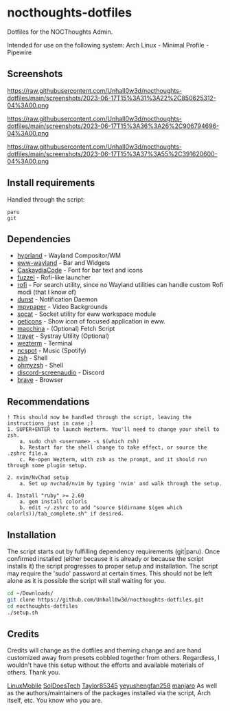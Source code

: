 # nocthoughts-dotfiles
Dotfiles for the NOCThoughts Admin.

Intended for use on the following system:
Arch Linux - Minimal Profile - Pipewire

## Screenshots

https://raw.githubusercontent.com/Unhall0w3d/nocthoughts-dotfiles/main/screenshots/2023-06-17T15%3A31%3A22%2C850625312-04%3A00.png

https://raw.githubusercontent.com/Unhall0w3d/nocthoughts-dotfiles/main/screenshots/2023-06-17T15%3A36%3A26%2C906794696-04%3A00.png

https://raw.githubusercontent.com/Unhall0w3d/nocthoughts-dotfiles/main/screenshots/2023-06-17T15%3A37%3A55%2C391620600-04%3A00.png

## Install requirements
Handled through the script:

```
paru
git
```

## Dependencies

- [hyprland](https://github.com/vaxerski/hyprland) - Wayland Compositor/WM
- [eww-wayland](https://github.com/elkowar/eww) - Bar and Widgets
- [CaskaydiaCode](https://github.com/ryanoasis/nerd-fonts/tree/master/patched-fonts/CascadiaCode) - Font for bar text and icons
- [fuzzel](https://codeberg.org/dnkl/fuzzel) - Rofi-like launcher
- [rofi](https://github.com/davatorium/rofi) - For search utility, since no Wayland utilities can handle custom Rofi modi (that I know of)
- [dunst](https://github.com/dunst-project/dunst) - Notification Daemon
- [mpvpaper](https://github.com/GhostNaN/mpvpaper) - Video Backgrounds
- [socat](http://www.dest-unreach.org/socat/) - Socket utility for eww workspace module
- [geticons](https://git.sr.ht/~zethra/geticons) - Show icon of focused application in eww.
- [macchina](https://github.com/Macchina-CLI/macchina) - (Optional) Fetch Script
- [trayer](https://github.com/sargon/trayer-srg) - Systray Utility (Optional)
- [wezterm](https://wezfurlong.org/wezterm/) - Terminal
- [ncspot](https://github.com/hrkfdn/ncspot) - Music (Spotify)
- [zsh](https://www.zsh.org/) - Shell
- [ohmyzsh](https://github.com/ohmyzsh/ohmyzsh) - Shell
- [discord-screenaudio](https://github.com/maltejur/discord-screenaudio)  - Discord
- [brave](https://brave.com/) - Browser

## Recommendations

```text
! This should now be handled through the script, leaving the instructions just in case ;)
1. SUPER+ENTER to launch Wezterm. You'll need to change your shell to zsh.
    a. sudo chsh <username> -s $(which zsh)
    b. Restart for the shell change to take effect, or source the .zshrc file.a
    c. Re-open Wezterm, with zsh as the prompt, and it should run through some plugin setup.

2. nvim/NvChad setup
    a. Set up nvchad/nvim by typing 'nvim' and walk through the setup.

4. Install "ruby" >= 2.60
    a. gem install colorls
    b. edit ~/.zshrc to add "source $(dirname $(gem which colorls))/tab_complete.sh" if desired.
```

## Installation

The script starts out by fulfilling dependency requirements (git|paru).
Once confirmed installed (either because it is already or because the script installs it) the script progresses to proper setup and installation.
The script may require the 'sudo' password at certain times. This should not be left alone as it is possible the script will stall waiting for you.

```zsh
cd ~/Downloads/
git clone https://github.com/Unhall0w3d/nocthoughts-dotfiles.git
cd nocthoughts-dotfiles
./setup.sh
```

## Credits

Credits will change as the dotfiles and theming change and are hand customized away from presets cobbled together from others. Regardless, I wouldn't have this setup without the efforts and available materials of others. Thank you.

[LinuxMobile](https://github.com/linuxmobile)
[SolDoesTech](https://github.com/SolDoesTech)
[Taylor85345](https://github.com/taylor85345)
[yeyushengfan258](https://github.com/yeyushengfan258/Inverse-dark-kde)
[manjaro](https://github.com/manjaro/artwork-breath-gtk)
As well as the authors/maintainers of the packages installed via the script, Arch itself, etc. You know who you are.
